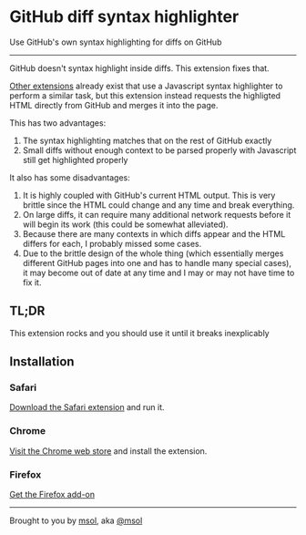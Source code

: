 # GitHub diff syntax highlighter

Use GitHub's own syntax highlighting for diffs on GitHub

------------------------

GitHub doesn't syntax highlight inside diffs. This extension fixes that.

[Other extensions](https://github.com/danielribeiro/github-diff-highlight-extension) already exist that use a Javascript syntax highlighter to perform a similar task, but this extension instead requests the highligted HTML directly from GitHub and merges it into the page.

This has two advantages:

1. The syntax highlighting matches that on the rest of GitHub exactly
1. Small diffs without enough context to be parsed properly with Javascript still get highlighted properly

It also has some disadvantages:

1. It is highly coupled with GitHub's current HTML output. This is very brittle since the HTML could change and any time and break everything.
1. On large diffs, it can require many additional network requests before it will begin its work (this could be somewhat alleviated).
1. Because there are many contexts in which diffs appear and the HTML differs for each, I probably missed some cases.
1. Due to the brittle design of the whole thing (which essentially merges different GitHub pages into one and has to handle many special cases), it may become out of date at any time and I may or may not have time to fix it.

## TL;DR

This extension rocks and you should use it until it breaks inexplicably

## Installation

### Safari

[Download the Safari extension](https://github.com/msolomon/github-diff-syntax-highlighter/releases/download/v1.0.0/github-diff-syntax-highlighter.safariextz) and run it.

### Chrome

[Visit the Chrome web store](https://chrome.google.com/webstore/detail/github-diff-syntax-highli/dgkfbihjnombgekdpemmggglcpnmoich) and install the extension.

### Firefox
[Get the Firefox add-on](https://addons.mozilla.org/en-US/firefox/addon/github-diff-syntax-highlighter/)


------------------------

Brought to you by [msol](http://msol.io/), aka [@msol](https://twitter.com/msol)
